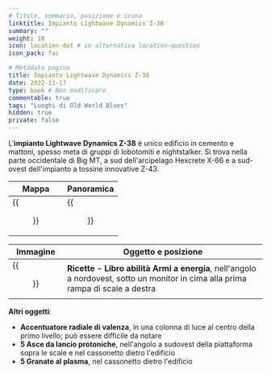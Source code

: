 ```yaml
---
# Titolo, sommario, posizione e icona
linktitle: Impianto Lightwave Dynamics Z-38
summary: ""
weight: 10
icon: location-dot # in alternativa location-question
icon_pack: fas

# Metadata pagina
title: Impianto Lightwave Dynamics Z-38
date: 2022-11-17
type: book # Non modificare
commentable: true
tags: "Luoghi di Old World Blues"
hidden: true
private: false
---
```


<div class="fnv">

L'**impianto Lightwave Dynamics Z-38** è unico edificio in cemento e mattoni, spesso meta di gruppi di lobotomiti e nightstalker. Si trova nella parte occidentale di Big MT, a sud dell'arcipelago Hexcrete X-66 e a sud-ovest dell'impianto a tossine innovative Z-43.

| Mappa | Panoramica |
| ----- | ---------- |
| {{<figure src="fnv/Z-38_LDR_loc.webp">}}      |   {{<figure src="fnv/Z-38_Lightwave_Dynamics_Research.webp">}}         | 

| Immagine | Oggetto e posizione |
| -------- | ------------------- |
|  {{<figure src="fnv/OWB_Energy_Weapons_skill_book.webp">}}        |  **Ricette - Libro abilità Armi a energia**, nell'angolo a nordovest, sotto un monitor in cima alla prima rampa di scale a destra                   |

**Altri oggetti**:
- **Accentuatore radiale di valenza**, in una colonna di luce al centro della primo livello; può essere difficile da notare
- **5 Asce da lancio protoniche**, nell'angolo a sudovest della piattaforma sopra le scale e nel cassonetto dietro l'edificio
- **5 Granate al plasma**, nel cassonetto dietro l'edificio

</div>

